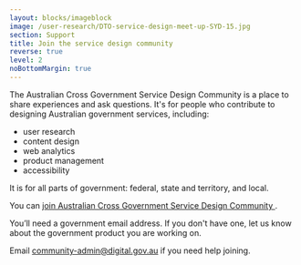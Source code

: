 ```yaml
---
layout: blocks/imageblock
image: /user-research/DTO-service-design-meet-up-SYD-15.jpg
section: Support
title: Join the service design community
reverse: true
level: 2
noBottomMargin: true
---
```

The Australian Cross Government Service Design Community is a place to share experiences and ask questions. It's for people who contribute to designing Australian government services, including:
* user research
* content design
* web analytics
* product management
* accessibility

It is for all parts of government: federal, state and territory, and local.

You can [join Australian Cross Government Service Design Community ](https://docs.google.com/a/digital.gov.au/forms/d/e/1FAIpQLSew8K2LIZNFI8k1r9a3p6gQuIkuJ8b-7Yl99HI0W_gTZRgjkg/viewform?c=0&w=1).

You’ll need a government email address. If you don't have one, let us know about the government product you are working on.

Email [community-admin@digital.gov.au](mailto:community-admin@digital.gov.au) if you need help joining.

